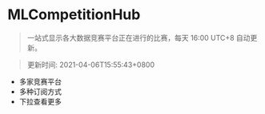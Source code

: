 # MLCompetitionHub

> 一站式显示各大数据竞赛平台正在进行的比赛，每天 16:00 UTC+8 自动更新。
  
> 更新时间: 2021-04-06T15:55:43+0800 

* 多家竞赛平台
* 多种订阅方式
* 下拉查看更多